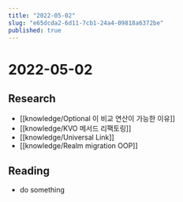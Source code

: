 ```yaml
---
title: "2022-05-02"
slug: "e65dcda2-6d11-7cb1-24a4-09818a6372be"
published: true
---
```


# 2022-05-02

## Research

- [[knowledge/Optional 이 비교 연산이 가능한 이유]]
- [[knowledge/KVO 메서드 리팩토링]]
- [[knowledge/Universal Link]]
- [[knowledge/Realm migration OOP]]

## Reading

- do something